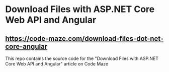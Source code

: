 # Download Files with ASP.NET Core Web API and Angular
## https://code-maze.com/download-files-dot-net-core-angular
This repo contains the source code for the "Download Files with ASP.NET Core Web API and Angular" article on Code Maze
